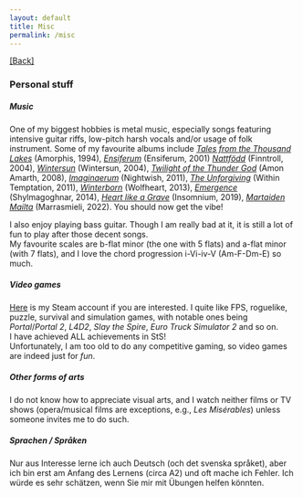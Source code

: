 ```yaml
---
layout: default
title: Misc
permalink: /misc
---
```


[[Back]](/)

### Personal stuff

##### Music
One of my biggest hobbies is metal music, especially songs featuring intensive guitar riffs, low-pitch harsh vocals and/or usage of folk instrument. 
Some of my favourite albums include [*Tales from the Thousand Lakes*](https://www.metal-archives.com/albums/Amorphis/Tales_from_the_Thousand_Lakes/294) (Amorphis, 1994), [*Ensiferum*](https://www.metal-archives.com/albums/Ensiferum/Ensiferum/1240) (Ensiferum, 2001) [*Nattfödd*](https://www.metal-archives.com/albums/Finntroll/Nattf%C3%B6dd/36880) (Finntroll, 2004), [*Wintersun*](https://www.metal-archives.com/albums/Wintersun/Wintersun/50930) (Wintersun, 2004), [*Twilight of the Thunder God*](https://www.metal-archives.com/albums/Amon_Amarth/Twilight_of_the_Thunder_God/205093) (Amon Amarth, 2008), [*Imaginaerum*](https://www.metal-archives.com/albums/Nightwish/Imaginaerum/316252) (Nightwish, 2011), [*The Unforgiving*](https://www.metal-archives.com/albums/Within_Temptation/The_Unforgiving/294496) (Within Temptation, 2011), [*Winterborn*](https://www.metal-archives.com/albums/Wolfheart/Winterborn/389821) (Wolfheart, 2013), [*Emergence*](https://www.metal-archives.com/albums/Shylmagoghnar/Emergence/403637) (Shylmagoghnar, 2014), [*Heart like a Grave*](https://www.metal-archives.com/albums/Insomnium/Heart_like_a_Grave/787148) (Insomnium, 2019), [*Martaiden Mailta*](https://www.metal-archives.com/albums/Marrasmieli/Martaiden_mailta/1025547) (Marrasmieli, 2022). 
You should now get the vibe! 

I also enjoy playing bass guitar. Though I am really bad at it, it is still a lot of fun to play after those decent songs.  
My favourite scales are b-flat minor (the one with 5 flats) and a-flat minor (with 7 flats), and I love the chord progression i-Vi-iv-V (Am-F-Dm-E) so much. 

##### Video games
[Here](https://steamcommunity.com/id/pw384/) is my Steam account if you are interested. 
I quite like FPS, roguelike, puzzle, survival and simulation games, with notable ones being *Portal*/*Portal 2*, *L4D2*, *Slay the Spire*, *Euro Truck Simulator 2* and so on.  
I have achieved ALL achievements in StS!  
Unfortunately, I am too old to do any competitive gaming, so video games are indeed just for *fun*. 

##### Other forms of arts
I do not know how to appreciate visual arts, and I watch neither films or TV shows (opera/musical films are exceptions, e.g., *Les Misérables*) unless someone invites me to do such. 

##### Sprachen / Språken
Nur aus Interesse lerne ich auch Deutsch (och det svenska språket), aber ich bin erst am Anfang des Lernens (circa A2) und oft mache ich Fehler. 
Ich würde es sehr schätzen, wenn Sie mir mit Übungen helfen könnten. 

